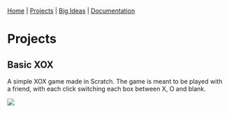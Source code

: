 [Home](https://kaankutluer.github.io/kaankutluer.github.io./) | [Projects](https://kaankutluer.github.io/kaankutluer.github.io./projects) | [Big Ideas](https://kaankutluer.github.io/kaankutluer.github.io./big_ideas) | [Documentation](https://kaankutluer.github.io/kaankutluer.github.io./documentation)

# Projects
## Basic XOX
A simple XOX game made in Scratch. The game is meant to be played with a friend, with each click switching each box between X, O and blank.

![](https://kaankutluer.github.io/kaankutluer.github.io./Resources/XOXcodeimage.png)
